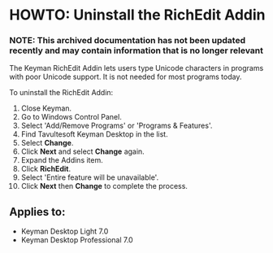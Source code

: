 # HOWTO: Uninstall the RichEdit Addin

### **NOTE**: This archived documentation has not been updated recently and may contain information that is no longer relevant


<p>The Keyman RichEdit Addin lets users type Unicode characters in programs with poor Unicode support. It is not needed for most programs today.</p>

<p>To uninstall the RichEdit Addin:</p>

<ol>
<li>Close Keyman.</li>
<li>Go to Windows Control Panel.
<li>Select 'Add/Remove Programs' or 'Programs & Features'.</li>
<li>Find Tavultesoft Keyman Desktop in the list.</li>
<li>Select <b>Change</b>.</li>
<li>Click <b>Next</b> and select <b>Change</b> again.</li>
<li>Expand the Addins item.</li>
<li>Click <b>RichEdit</b>.</li>
<li>Select 'Entire feature will be unavailable'.</li>
<li>Click <b>Next</b> then <b>Change</b> to complete the process.</li>
</ol>

## Applies to:
 * Keyman Desktop Light 7.0
 * Keyman Desktop Professional 7.0
